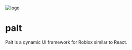 ![logo](https://github.com/soyfeo123/palt/assets/67078426/d91f38e2-c15a-4629-aef6-9c72bbb02f1b)
# palt
Palt is a dynamic UI framework for Roblox similar to React.

